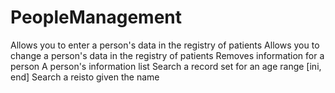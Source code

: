 # PeopleManagement

 Allows you to enter a person's data in the registry of patients
 Allows you to change a person's data in the registry of patients
 Removes information for a person 
 A person's information list 
 Search a record set for an age range [ini, end] 
 Search a reisto given the name 
